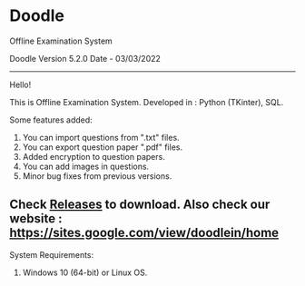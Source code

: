 # Doodle
Offline Examination System

Doodle Version 5.2.0
Date - 03/03/2022

---------------------------------------------------------------------------------------------------------------------------
Hello!

This is Offline Examination System.
Developed in : Python (TKinter), SQL.

Some features added:
1. You can import questions from ".txt" files.
2. You can export question paper ".pdf" files.
3. Added encryption to question papers.
4. You can add images in questions.
5. Minor bug fixes from previous versions.

Check <a href="https://github.com/NotShrirang/Doodle/releases/tag/v5.2.0">Releases</a> to download.
Also check our website : <a href="https://sites.google.com/view/doodlein/home">https://sites.google.com/view/doodlein/home</a>
---------------------------------------------------------------------------------------------------------------------------

System Requirements:
1. Windows 10 (64-bit) or Linux OS.
